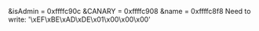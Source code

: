 &isAdmin = 0xffffc90c
&CANARY = 0xffffc908
&name = 0xffffc8f8
Need to write: '\xEF\xBE\xAD\xDE\x01\x00\x00\x00'
